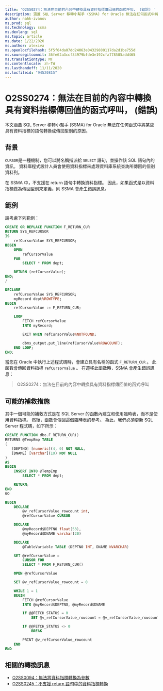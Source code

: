 ```yaml
---
title: 'O2SS0274：無法在目前的內容中轉換具有資料指標傳回值的函式呼叫， (錯誤) '
description: 涵蓋 SQL Server 移轉小幫手 (SSMA) for Oracle 無法在任何函式中將具有資料指標的語句轉換成傳回型別的原因-錯誤訊息 O2SS0274。
author: nahk-ivanov
ms.prod: sql
ms.technology: ssma
ms.devlang: sql
ms.topic: article
ms.date: 1/22/2020
ms.author: alexiva
ms.openlocfilehash: 5f5f04da07dd24063e04329800117da2d1be755d
ms.sourcegitcommit: 36fe62a3ccf34979bfde3e192cfa778505add465
ms.translationtype: MT
ms.contentlocale: zh-TW
ms.lasthandoff: 11/11/2020
ms.locfileid: "94520815"
---
```

# <a name="o2ss0274-call-to-function-with-cursor-return-value-cannot-be-converted-in-current-context-error"></a>O2SS0274：無法在目前的內容中轉換具有資料指標傳回值的函式呼叫， (錯誤) 

本文涵蓋 SQL Server 移轉小幫手 (SSMA) for Oracle 無法在任何函式中將某些具有資料指標的語句轉換成傳回型別的原因。

## <a name="background"></a>背景

`CURSOR`是一種機制，您可以將名稱指派給 `SELECT` 語句，並操作該 SQL 語句內的資訊。 資料庫程式設計人員會使用資料指標來處理資料庫系統查詢所傳回的個別資料列。

在 SSMA 中，不支援在 return 語句中轉換資料指標。 因此，如果函式是以資料指標做為傳回型別來定義，則 SSMA 會產生錯誤訊息。

## <a name="example"></a>範例

請考慮下列範例：

```sql
CREATE OR REPLACE FUNCTION F_RETURN_CUR
RETURN SYS_REFCURSOR
IS
    refCursorValue SYS_REFCURSOR;
BEGIN
    OPEN
        refCursorValue
    FOR
        SELECT * FROM dept;

    RETURN (refCursorValue);
END;
/

DECLARE
    refCursorValue SYS_REFCURSOR;
    myRecord dept%ROWTYPE;
BEGIN
    refCursorValue := F_RETURN_CUR;

    LOOP
        FETCH refCursorValue
        INTO myRecord;

        EXIT WHEN refCursorValue%NOTFOUND;

        dbms_output.put_line(refCursorValue%ROWCOUNT);
    END LOOP;
END;
```

當您在 Oracle 中執行上述程式碼時，會建立具有名稱的函式 `F_RETURN_CUR` 。 此函數會傳回資料指標 `refCursorValue` 。 在遷移此函數時，SSMA 會產生錯誤訊息：

> O2SS0274：無法在目前的內容中轉換具有資料指標傳回值的函式呼叫

## <a name="possible-remedies"></a>可能的補救措施

其中一個可能的補救方式是在 SQL Server 的函數內建立和使用臨時表，而不是使用資料指標。 然後，函數會傳回這個臨時表的參考。 為此，我們必須更新 SQL Server 程式碼，如下所示：

```sql
CREATE FUNCTION dbo.F_RETURN_CUR()
RETURNS @TempEmp TABLE
(
   [DEPTNO] [numeric](4, 0) NOT NULL,
   [DNAME] [varchar](10) NOT NULL
)
AS
BEGIN
    INSERT INTO @TempEmp
        SELECT * FROM dept;

    RETURN;
END
GO

BEGIN
    DECLARE
        @v_refCursorValue_rowcount int,
        @refCursorValue CURSOR

    DECLARE
        @myRecord$DEPTNO float(53),
        @myRecord$DNAME varchar(20)

    DECLARE
        @TableVariable TABLE (DEPTNO INT, DNAME NVARCHAR)

    SET @refCursorValue =
        CURSOR FOR
        SELECT * FROM F_RETURN_CUR()

    OPEN @refCursorValue

    SET @v_refCursorValue_rowcount = 0

    WHILE 1 = 1
    BEGIN
        FETCH @refCursorValue
        INTO @myRecord$DEPTNO, @myRecord$DNAME

        IF @@FETCH_STATUS = 0
            SET @v_refCursorValue_rowcount = @v_refCursorValue_rowcount + 1

        IF @@FETCH_STATUS <> 0
            BREAK

        PRINT @v_refCursorValue_rowcount
    END
END
```

## <a name="related-conversion-messages"></a>相關的轉換訊息

* [O2SS0094：無法將資料指標轉換為參數](o2ss0094.md)
* [O2SS0245：不支援 return 語句中的資料指標轉換](o2ss0245.md)
